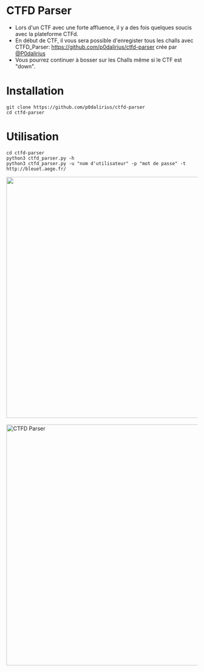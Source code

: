# CTFD Parser

- Lors d'un CTF avec une forte affluence, il y a des fois quelques soucis avec la plateforme CTFd.
- En début de CTF, il vous sera possible d'enregister tous les challs avec CTFD_Parser: https://github.com/p0dalirius/ctfd-parser crée par [@P0dalirius](https://twitter.com/podalirius_)
- Vous pourrez continuer à bosser sur les Challs même si le CTF est "down".  
  
# Installation
```
git clone https://github.com/p0dalirius/ctfd-parser
cd ctfd-parser
```
# Utilisation
```
cd ctfd-parser
python3 ctfd_parser.py -h
python3 ctfd_parser.py -u "nom d'utilisateur" -p "mot de passe" -t http://bleuet.aege.fr/
```

<img width="633"  src="https://user-images.githubusercontent.com/104733166/172056759-1698acc7-cd7f-4998-9515-f2439794a1d7.png">
<br>
<br>
<img width="633" alt="CTFD Parser" src="https://user-images.githubusercontent.com/104733166/172180053-c5eb15a8-9307-4695-959d-b4b7e182669b.png">
